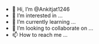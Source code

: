 - 👋 Hi, I’m @Ankitjat1246
- 👀 I’m interested in ...
- 🌱 I’m currently learning ...
- 💞️ I’m looking to collaborate on ...
- 📫 How to reach me ...

<!---
Ankitjat1246/Ankitjat1246 is a ✨ special ✨ repository because its `README.md` (this file) appears on your GitHub profile.
You can click the Preview link to take a look at your changes.
--->
